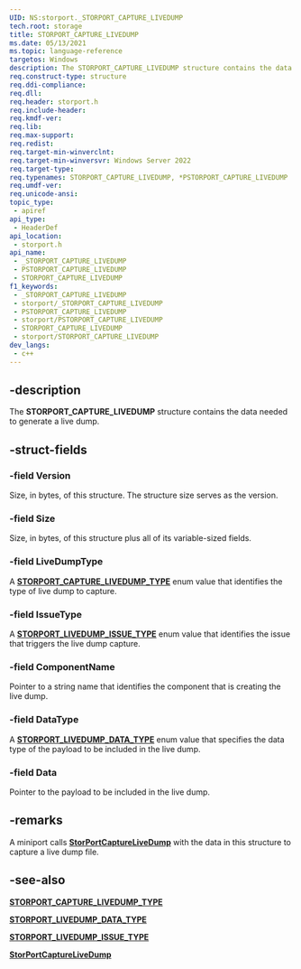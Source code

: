 ```yaml
---
UID: NS:storport._STORPORT_CAPTURE_LIVEDUMP
tech.root: storage
title: STORPORT_CAPTURE_LIVEDUMP
ms.date: 05/13/2021
ms.topic: language-reference
targetos: Windows
description: The STORPORT_CAPTURE_LIVEDUMP structure contains the data needed to generate a live dump.
req.construct-type: structure
req.ddi-compliance: 
req.dll: 
req.header: storport.h
req.include-header: 
req.kmdf-ver: 
req.lib: 
req.max-support: 
req.redist: 
req.target-min-winverclnt:
req.target-min-winversvr: Windows Server 2022
req.target-type: 
req.typenames: STORPORT_CAPTURE_LIVEDUMP, *PSTORPORT_CAPTURE_LIVEDUMP
req.umdf-ver: 
req.unicode-ansi: 
topic_type:
 - apiref
api_type:
 - HeaderDef
api_location:
 - storport.h
api_name:
 - _STORPORT_CAPTURE_LIVEDUMP
 - PSTORPORT_CAPTURE_LIVEDUMP
 - STORPORT_CAPTURE_LIVEDUMP
f1_keywords:
 - _STORPORT_CAPTURE_LIVEDUMP
 - storport/_STORPORT_CAPTURE_LIVEDUMP
 - PSTORPORT_CAPTURE_LIVEDUMP
 - storport/PSTORPORT_CAPTURE_LIVEDUMP
 - STORPORT_CAPTURE_LIVEDUMP
 - storport/STORPORT_CAPTURE_LIVEDUMP
dev_langs:
 - c++
---
```


## -description

The **STORPORT_CAPTURE_LIVEDUMP** structure contains the data needed to generate a live dump.

## -struct-fields

### -field Version

Size, in bytes, of this structure. The structure size serves as the version.

### -field Size

Size, in bytes, of this structure plus all of its variable-sized fields.

### -field LiveDumpType

A [**STORPORT_CAPTURE_LIVEDUMP_TYPE**](ne-storport-storport_capture_livedump_type.md) enum value that identifies the type of live dump to capture.

### -field IssueType

A [**STORPORT_LIVEDUMP_ISSUE_TYPE**](ne-storport-storport_livedump_issue_type.md) enum value that identifies the issue that triggers the live dump capture.

### -field ComponentName

Pointer to a string name that identifies the component that is creating the live dump.

### -field DataType

A [**STORPORT_LIVEDUMP_DATA_TYPE**](ne-storport-storport_livedump_data_type.md) enum value that specifies the data type of the payload to be included in the live dump.

### -field Data

Pointer to the payload to be included in the live dump.

## -remarks

A miniport calls [**StorPortCaptureLiveDump**](nf-storport-storportcapturelivedump.md) with the data in this structure to capture a live dump file.

## -see-also

[**STORPORT_CAPTURE_LIVEDUMP_TYPE**](ne-storport-storport_capture_livedump_type.md)

[**STORPORT_LIVEDUMP_DATA_TYPE**](ne-storport-storport_livedump_data_type.md)

[**STORPORT_LIVEDUMP_ISSUE_TYPE**](ne-storport-storport_livedump_issue_type.md)

[**StorPortCaptureLiveDump**](nf-storport-storportcapturelivedump.md)

